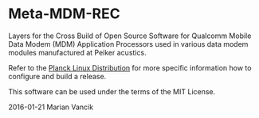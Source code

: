 # Meta-MDM-REC

Layers for the Cross Build of Open Source Software for Qualcomm Mobile Data Modem (MDM) Application Processors used in various data modem modules manufactured at Peiker acustics.

Refer to the [Planck Linux Distribution](https://github.com/majanko/planck) for more specific information how to configure and build a release.

This software can be used under the terms of the MIT License.

2016-01-21 Marian Vancik

